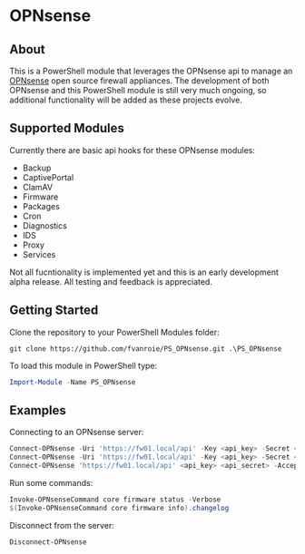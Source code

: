 # OPNsense

## About
This is a PowerShell module that leverages the OPNsense api to manage an [OPNsense](https://opnsense.org/) open source firewall appliances. The development of both OPNsense and this PowerShell module is still very much ongoing, so additional functionality will be added as these projects evolve.

## Supported Modules
Currently there are basic api hooks for these OPNsense modules:
- Backup
- CaptivePortal
- ClamAV
- Firmware
- Packages
- Cron
- Diagnostics
- IDS
- Proxy
- Services

Not all fucntionality is implemented yet and this is an early development alpha release. All testing and feedback
is appreciated.

## Getting Started
Clone the repository to your PowerShell Modules folder:
```git
git clone https://github.com/fvanroie/PS_OPNsense.git .\PS_OPNsense
```

To load this module in PowerShell type:
```powershell
Import-Module -Name PS_OPNsense
```

## Examples
Connecting to an OPNsense server:
```powershell
Connect-OPNsense -Uri 'https://fw01.local/api' -Key <api_key> -Secret <api_secret>
Connect-OPNsense -Uri 'https://fw01.local/api' -Key <api_key> -Secret <api_secret> -Verbose
Connect-OPNsense 'https://fw01.local/api' <api_key> <api_secret> -AcceptCertificate
```
Run some commands:
```powershell
Invoke-OPNsenseCommand core firmware status -Verbose
$(Invoke-OPNsenseCommand core firmware info).changelog
```
Disconnect from the server:
```powershell
Disconnect-OPNsense
```
